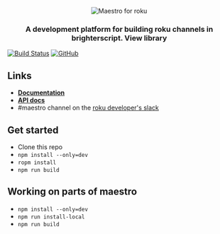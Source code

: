 <p align="center">
  <img src="docs/maestroLogo.png" alt="Maestro for roku" />
</p>
<h3 align="center">
A development platform for building roku channels in brighterscript. View library
</h3>


[![Build Status](https://travis-ci.org/georgejecook/maestro-roku-sample.svg?branch=master)](https://travis-ci.org/georgejecook/maestro)
[![GitHub](https://img.shields.io/github/release/georgejecook/maestro-roku-sample.svg?style=flat-square)](https://github.com/georgejecook/maestro-roku-sample/releases) 

## Links
 - **[Documentation](docs/index.md)**
 - **[API docs](https://georgejecook.github.io/maestro-roku-sample)**
 - \#maestro channel on the [roku developer's slack](https://join.slack.com/t/rokudevelopers/shared_invite/enQtMzgyODg0ODY0NDM5LTc2ZDdhZWI2MDBmYjcwYTk5MmE1MTYwMTA2NGVjZmJiNWM4ZWY2MjY1MDY0MmViNmQ1ZWRmMWUzYTVhNzJiY2M)

## Get started

 - Clone this repo
 - `npm install --only=dev`
 - `ropm install`
 - `npm run build`

## Working on parts of maestro
 - `npm install --only=dev`
 - `npm run install-local`
 - `npm run build`
